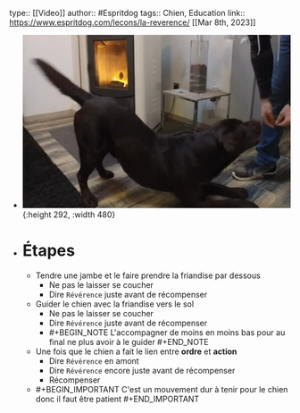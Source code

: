 type:: [[Video]]
author:: #Espritdog 
tags:: Chien, Education
link:: https://www.espritdog.com/lecons/la-reverence/
[[Mar 8th, 2023]]

- ![reference_01.png](../assets/reference_01_1678273287114_0.png){:height 292, :width 480}
- # Étapes
	- Tendre une jambe et le faire prendre la friandise par dessous
		- Ne pas le laisser se coucher
		- Dire `Révérence` juste avant de récompenser
	- Guider le chien avec la friandise vers le sol
		- Ne pas le laisser se coucher
		- Dire `Révérence` juste avant de récompenser
		- #+BEGIN_NOTE
		  L'accompagner de moins en moins bas pour au final ne plus avoir à le guider
		  #+END_NOTE
	- Une fois que le chien a fait le lien entre **ordre** et **action**
		- Dire `Révérence` en amont
		- Dire `Révérence` encore juste avant de récompenser
		- Récompenser
	- #+BEGIN_IMPORTANT
	  C'est un mouvement dur à tenir pour le chien donc il faut être patient
	  #+END_IMPORTANT
